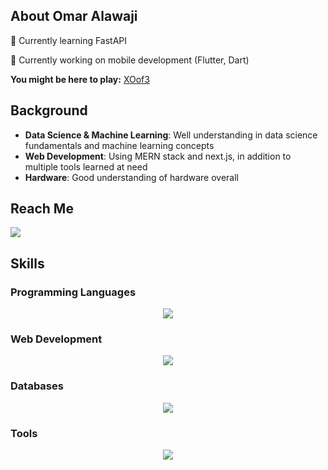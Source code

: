 ## About Omar Alawaji

🔭 Currently learning FastAPI

🌱 Currently working on mobile development (Flutter, Dart)

**You might be here to play:** [XOof3](https://oalawaji.github.io/XOof3/)

## Background

<ul>
  <li><strong>Data Science & Machine Learning</strong>: Well understanding in data science fundamentals and machine learning concepts</li>
  <li><strong>Web Development</strong>: Using MERN stack and next.js, in addition to multiple tools learned at need</li>
  <li><strong>Hardware</strong>: Good understanding of hardware overall</li>
</ul>

## Reach Me

<a href="https://www.linkedin.com/in/oalawaji/" target="_blank">
  <img src="https://skillicons.dev/icons?i=linkedin" />
</a>

## Skills

### Programming Languages
<p align="center">
  <a href="https://skillicons.dev">
    <img src="https://skillicons.dev/icons?i=js,ts,py,cs,c,java" />
  </a>
</p>

### Web Development
<p align="center">
  <a href="https://skillicons.dev">
    <img src="https://skillicons.dev/icons?i=html,css,tailwind,react,nextjs,redux,jquery,express" />
  </a>
</p>

### Databases
<p align="center">
  <a href="https://skillicons.dev">
    <img src="https://skillicons.dev/icons?i=mongodb,postgres,firebase" />
  </a>
</p>

### Tools
<p align="center">
  <a href="https://skillicons.dev">
    <img src="https://skillicons.dev/icons?i=git,github,vscode,figma,ps,postman" />
  </a>
</p>
